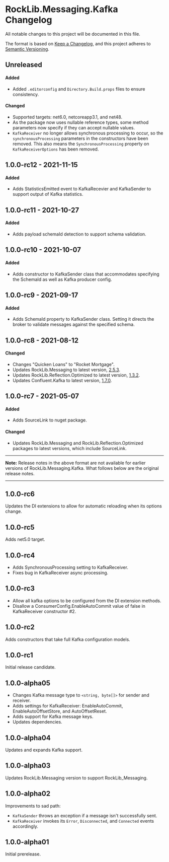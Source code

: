 # RockLib.Messaging.Kafka Changelog

All notable changes to this project will be documented in this file.

The format is based on [Keep a Changelog](https://keepachangelog.com/en/1.0.0/),
and this project adheres to [Semantic Versioning](https://semver.org/spec/v2.0.0.html).

## Unreleased

#### Added
- Added `.editorconfig` and `Directory.Build.props` files to ensure consistency.

#### Changed
- Supported targets: net6.0, netcoreapp3.1, and net48.
- As the package now uses nullable reference types, some method parameters now specify if they can accept nullable values.
- `KafkaReceiver` no longer allows synchronous processing to occur, so the `synchronousProcessing` parameters in the constructors have been removed. This also means the `SynchronousProcessing` property on `KafkaReceiverOptions` has been removed.

## 1.0.0-rc12 - 2021-11-15

#### Added

- Adds StatisticsEmitted event to KafkaRecevier and KafkaSender to support output of Kafka statistics.

## 1.0.0-rc11 - 2021-10-27

#### Added

- Adds payload schemaId detection to support schema validation.

## 1.0.0-rc10 - 2021-10-07

#### Added

- Adds constructor to KafkaSender class that accommodates specifying the SchemaId as well as Kafka producer config.

## 1.0.0-rc9 - 2021-09-17

#### Added

- Adds SchemaId property to KafkaSender class. Setting it directs the broker to validate messages against the specified schema.

## 1.0.0-rc8 - 2021-08-12

#### Changed

- Changes "Quicken Loans" to "Rocket Mortgage".
- Updates RockLib.Messaging to latest version, [2.5.3](https://github.com/RockLib/RockLib.Messaging/blob/main/RockLib.Messaging/CHANGELOG.md#253---2021-08-12).
- Updates RockLib.Reflection.Optimized to latest version, [1.3.2](https://github.com/RockLib/RockLib.Reflection.Optimized/blob/main/RockLib.Reflection.Optimized/CHANGELOG.md#132---2021-08-11).
- Updates Confluent.Kafka to latest version, [1.7.0](https://github.com/confluentinc/confluent-kafka-dotnet/releases/tag/v1.7.0).

## 1.0.0-rc7 - 2021-05-07

#### Added

- Adds SourceLink to nuget package.

#### Changed

- Updates RockLib.Messaging and RockLib.Reflection.Optimized packages to latest versions, which include SourceLink.

----

**Note:** Release notes in the above format are not available for earlier versions of
RockLib.Messaging.Kafka. What follows below are the original release notes.

----

## 1.0.0-rc6

Updates the DI extensions to allow for automatic reloading when its options change.

## 1.0.0-rc5

Adds net5.0 target.

## 1.0.0-rc4

- Adds SynchronousProcessing setting to KafkaReceiver.
- Fixes bug in KafkaReceiver async processing.

## 1.0.0-rc3

- Allow all kafka options to be configured from the DI extension methods.
- Disallow a ConsumerConfig.EnableAutoCommit value of false in KafkaReceiver constructor #2.

## 1.0.0-rc2

Adds constructors that take full Kafka configuration models.

## 1.0.0-rc1

Initial release candidate.

## 1.0.0-alpha05

- Changes Kafka message type to `<string, byte[]>` for sender and receiver.
- Adds settings for KafkaReceiver: EnableAutoCommit, EnableAutoOffsetStore, and AutoOffsetReset.
- Adds support for Kafka message keys.
- Updates dependencies.

## 1.0.0-alpha04

Updates and expands Kafka support.

## 1.0.0-alpha03

Updates RockLib.Messaging version to support RockLib_Messaging.

## 1.0.0-alpha02

Improvements to sad path:
- `KafkaSender` throws an exception if a message isn't successfully sent.
- `KafkaReceiver` invokes its `Error`, `Disconnected`, and `Connected` events accordingly.

## 1.0.0-alpha01

Initial prerelease.

